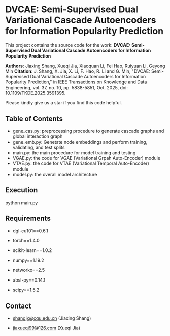 # DVCAE: Semi-Supervised Dual Variational Cascade Autoencoders for Information Popularity Prediction

This project contains the source code for the work: **DVCAE: Semi-Supervised Dual Variational Cascade Autoencoders for Information Popularity Prediction**

**Authors**: Jiaxing Shang, Xueqi Jia, Xiaoquan Li, Fei Hao, Ruiyuan Li, Geyong Min
**Citation**: J. Shang, X. Jia, X. Li, F. Hao, R. Li and G. Min, "DVCAE: Semi-Supervised Dual Variational Cascade Autoencoders for Information Popularity Prediction," in IEEE Transactions on Knowledge and Data Engineering, vol. 37, no. 10, pp. 5838-5851, Oct. 2025, doi: 10.1109/TKDE.2025.3591395.

Please kindly give us a star if you find this code helpful.

## Table of Contents

- gene_cas.py: preprocessing procedure to generate cascade graphs and global interaction graph
- gene_emb.py: Genetate node embeddings and perform training, validating, and test splits
- main.py: the main procedure for model training and testing
- VGAE.py: the code for VGAE (Variational Grpah Auto-Encoder) module
- VTAE.py: the code for VTAE (Variational Temporal Auto-Encoder) module
- model.py: the overall model architecture

## Execution

python main.py

## Requirements

- dgl-cu101==0.6.1

- torch==1.4.0

- scikit-learn==1.0.2

- numpy==1.19.2

- networkx==2.5

- absl-py==0.14.1

- scipy==1.5.2

## Contact

+ shangjx@cqu.edu.cn (Jiaxing Shang)

+ jiaxueqi99@126.com (Xueqi Jia)
